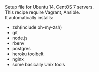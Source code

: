 Setup file for Ubuntu 14, CentOS 7 servers.  
This recipe require Vagrant, Ansible.  
It automatically installs:
- zsh(include oh-my-zsh)
- git
- node.js
- rbenv
- postgres
- heroku toolbelt
- nginx
- some basically Unix tools
